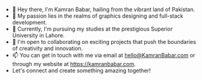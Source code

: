 - 🙌 Hey there, I'm Kamran Babar, hailing from the vibrant land of Pakistan.
-	👀 My passion lies in the realms of graphics designing and full-stack development.
-	🌱 Currently, I'm pursuing my studies at the prestigious Superior University in Lahore.
-	💞️ I'm open to collaborating on exciting projects that push the boundaries of creativity and innovation.
-	📫 You can get in touch with me via email at hello@KamranBabar.com or through my website at https://kamranbabar.com. 
-	Let's connect and create something amazing together!

<!---
KamranBabar16/KamranBabar16 is a ✨ special ✨ repository because its `README.md` (this file) appears on your GitHub profile.
You can click the Preview link to take a look at your changes.
--->
